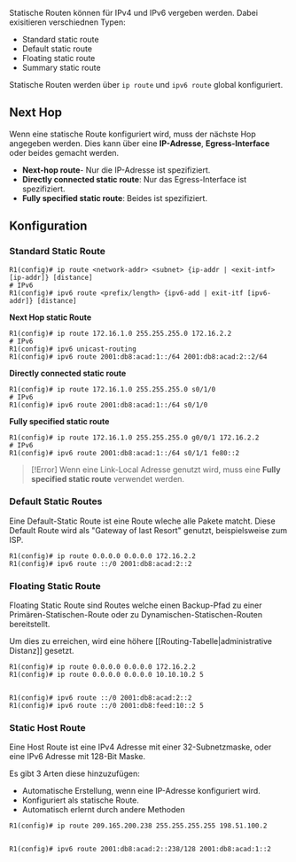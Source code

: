 Statische Routen können für IPv4 und IPv6 vergeben werden. Dabei exisitieren verschiednen Typen:
- Standard static route
- Default static route
- Floating static route
- Summary static route

Statische Routen werden über `ip route` und `ipv6 route` global konfiguriert.


## Next Hop
Wenn eine statische Route konfiguriert wird, muss der nächste Hop angegeben werden. Dies kann über eine **IP-Adresse**, **Egress-Interface** oder beides gemacht werden.

- **Next-hop route**- Nur die IP-Adresse ist spezifiziert.
- **Directly connected static route**: Nur das Egress-Interface ist spezifiziert.
- **Fully specified static route**: Beides ist spezifiziert.

## Konfiguration
### Standard Static Route
```
R1(config)# ip route <network-addr> <subnet> {ip-addr | <exit-intf> [ip-addr]} [distance]
# IPv6
R1(config)# ipv6 route <prefix/length> {ipv6-add | exit-itf [ipv6-addr]} [distance]
```

**Next Hop static Route**
```
R1(config)# ip route 172.16.1.0 255.255.255.0 172.16.2.2
# IPv6
R1(config)# ipv6 unicast-routing
R1(config)# ipv6 route 2001:db8:acad:1::/64 2001:db8:acad:2::2/64
```

**Directly connected static route**
```
R1(config)# ip route 172.16.1.0 255.255.255.0 s0/1/0
# IPv6
R1(config)# ipv6 route 2001:db8:acad:1::/64 s0/1/0
```

**Fully specified static route**

```
R1(config)# ip route 172.16.1.0 255.255.255.0 g0/0/1 172.16.2.2
# IPv6
R1(config)# ipv6 route 2001:db8:acad:1::/64 s0/1/1 fe80::2
```

>[!Error]
>Wenn eine Link-Local Adresse genutzt wird, muss eine **Fully specified static route** verwendet werden.


### Default Static Routes
Eine Default-Static Route ist eine Route wleche alle Pakete matcht.
Diese Default Route wird als "Gateway of last Resort" genutzt, beispielsweise zum ISP.

```
R1(config)# ip route 0.0.0.0 0.0.0.0 172.16.2.2
R1(config)# ipv6 route ::/0 2001:db8:acad:2::2
```

### Floating Static Route
Floating Static Route sind Routes welche einen Backup-Pfad zu einer Primären-Statischen-Route oder zu Dynamischen-Statischen-Routen bereitstellt.

Um dies zu erreichen, wird eine höhere [[Routing-Tabelle|administrative Distanz]] gesetzt.

```
R1(config)# ip route 0.0.0.0 0.0.0.0 172.16.2.2
R1(config)# ip route 0.0.0.0 0.0.0.0 10.10.10.2 5


R1(config)# ipv6 route ::/0 2001:db8:acad:2::2
R1(config)# ipv6 route ::/0 2001:db8:feed:10::2 5
```

### Static Host Route
Eine Host Route ist eine IPv4 Adresse mit einer 32-Subnetzmaske, oder eine IPv6 Adresse mit 128-Bit Maske.

Es gibt 3 Arten diese hinzuzufügen:
- Automatische Erstellung, wenn eine IP-Adresse konfiguriert wird.
- Konfiguriert als statische Route.
- Automatisch erlernt durch andere Methoden

```
R1(config)# ip route 209.165.200.238 255.255.255.255 198.51.100.2


R1(config)# ipv6 route 2001:db8:acad:2::238/128 2001:db8:acad:1::2
```